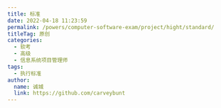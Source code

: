 ```yaml
---
title: 标准
date: 2022-04-18 11:23:59
permalink: /powers/computer-software-exam/project/hight/standard/
titleTag: 原创
categories: 
  - 软考
  - 高级
  - 信息系统项目管理师
tags: 
  - 执行标准
author: 
  name: 诚城
  link: https://github.com/carveybunt
---
```

